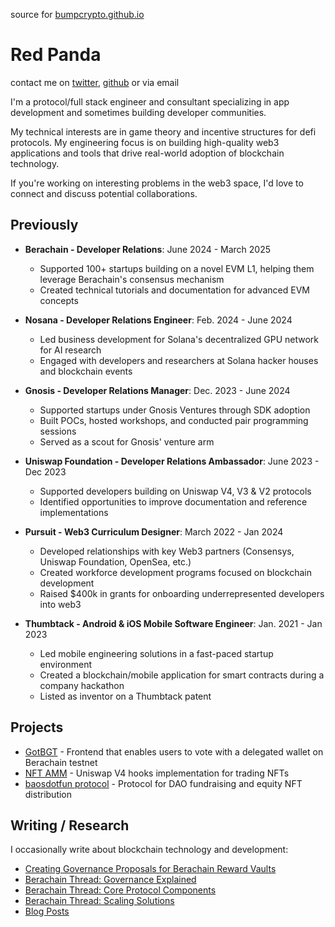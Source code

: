 source for [bumpcrypto.github.io](https://bumpcrypto.github.io)

# Red Panda

contact me on [twitter](https://twitter.com/0xiredpanda), [github](https://github.com/bumpcrypto) or via email

I'm a protocol/full stack engineer and consultant specializing in app development and sometimes building developer communities. 

My technical interests are in game theory and incentive structures for defi protocols. My engineering focus is on building high-quality web3 applications and tools that drive real-world adoption of blockchain technology.

If you're working on interesting problems in the web3 space, I'd love to connect and discuss potential collaborations.

## Previously

- **Berachain - Developer Relations**: June 2024 - March 2025
  - Supported 100+ startups building on a novel EVM L1, helping them leverage Berachain's consensus mechanism
  - Created technical tutorials and documentation for advanced EVM concepts

- **Nosana - Developer Relations Engineer**: Feb. 2024 - June 2024
  - Led business development for Solana's decentralized GPU network for AI research 
  - Engaged with developers and researchers at Solana hacker houses and blockchain events

- **Gnosis - Developer Relations Manager**: Dec. 2023 - June 2024
  - Supported startups under Gnosis Ventures through SDK adoption
  - Built POCs, hosted workshops, and conducted pair programming sessions
  - Served as a scout for Gnosis' venture arm

- **Uniswap Foundation - Developer Relations Ambassador**: June 2023 - Dec 2023
  - Supported developers building on Uniswap V4, V3 & V2 protocols
  - Identified opportunities to improve documentation and reference implementations

- **Pursuit - Web3 Curriculum Designer**: March 2022 - Jan 2024
  - Developed relationships with key Web3 partners (Consensys, Uniswap Foundation, OpenSea, etc.)
  - Created workforce development programs focused on blockchain development
  - Raised $400k in grants for onboarding underrepresented developers into web3

- **Thumbtack - Android & iOS Mobile Software Engineer**: Jan. 2021 - Jan 2023
  - Led mobile engineering solutions in a fast-paced startup environment
  - Created a blockchain/mobile application for smart contracts during a company hackathon
  - Listed as inventor on a Thumbtack patent

## Projects

- [GotBGT](https://www.gotbgt.com/) - Frontend that enables users to vote with a delegated wallet on Berachain testnet
- [NFT AMM](https://github.com/blackbera/nft-amm-hook) - Uniswap V4 hooks implementation for trading NFTs
- [baosdotfun protocol](https://github.com/beradigm/bao-contracts) - Protocol for DAO fundraising and equity NFT distribution

## Writing / Research

I occasionally write about blockchain technology and development:

- [Creating Governance Proposals for Berachain Reward Vaults](https://blog.berachain.com/blog/creating-a-governance-proposal-for-berachain-reward-vaults)
- [Berachain Thread: Governance Explained](https://x.com/0xired/status/1839727208132210916)
- [Berachain Thread: Core Protocol Components](https://x.com/0xired/status/1840895407464845321)
- [Berachain Thread: Scaling Solutions](https://x.com/0xired/status/1852320201146318876)
- [Blog Posts](https://mirror.xyz/0x0e729b11661B3f1C1E829AAdF764D5C3295e1256)
